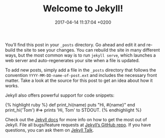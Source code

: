 ﻿---
layout: post
title: "Welcome to Jekyll!"
date:   2017-04-14 11:37:04 +0200
categories: jekyll update
---
You’ll find this post in your `_posts` directory. Go ahead and edit it and re-build the site to see your changes. 
You can rebuild the site in many different ways, but the most common way is to run `jekyll serve`, which launches 
a web server and auto-regenerates your site when a file is updated.


To add new posts, simply add a file in the `_posts` directory that follows the convention 
`YYYY-MM-DD-name-of-post.ext` and includes the necessary front matter. 
Take a look at the source for this post to get an idea about how it works.


Jekyll also offers powerful support for code snippets:

{% highlight ruby %}
def print_hi(name)
  puts "Hi, #{name}"
end
print_hi('Tom')
#=> prints 'Hi, Tom' to STDOUT.
{% endhighlight %}

Check out the [Jekyll docs][jekyll-docs] for more info on how to get the most out of Jekyll. File all bugs/feature requests at [Jekyll’s GitHub repo][jekyll-gh]. If you have questions, you can ask them on [Jekyll Talk][jekyll-talk].

[jekyll-docs]: https://jekyllrb.com/docs/home
[jekyll-gh]:   https://github.com/jekyll/jekyll
[jekyll-talk]: https://talk.jekyllrb.com/
